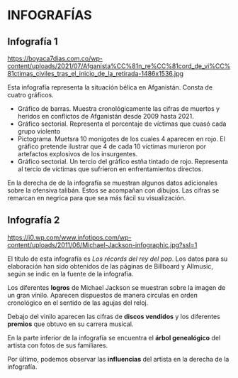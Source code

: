 # INFOGRAFÍAS

## Infografía 1 
https://boyaca7dias.com.co/wp-content/uploads/2021/07/Afganista%CC%81n_re%CC%81cord_de_vi%CC%81ctimas_civiles_tras_el_inicio_de_la_retirada-1486x1536.jpg

Esta infografía representa la situación bélica en Afganistán. Consta de cuatro gráficos.

- Gráfico de barras. Muestra cronológicamente las cifras de muertos y heridos en conflictos de Afganistán desde 2009 hasta 2021. 
- Gráfico sectorial. Representa el porcentaje de víctimas que cuasó cada grupo violento
- Pictograma. Muetsra 10 monigotes de los cuales 4 aparecen en rojo. El gráfico pretende ilustrar que 4 de cada 10 víctimas murieron por artefactos explosivos de los insurgentes. 
- Gráfico sectorial. Un tercio del gráfico estña tintado de rojo. Representa al tercio de víctimas que sufrieron en enfrentamientos directos. 

En la derecha de de la infografía se muestran algunos datos adicionales sobre la ofensiva talibán. Estos se acompañan con dibujos. Las cifras se remarcan en negrica para que sea más fácil su visualización. 

## Infografía 2
https://i0.wp.com/www.infotipos.com/wp-content/uploads/2011/06/Michael-Jackson-infographic.jpg?ssl=1

El título de esta infografía es _Los récords del rey del pop_. Los datos para su elaboración han sido obtenidos de las páginas de Billboard y Allmusic, según se indic en la fuente de la infografía. 

Los diferentes **logros** de Michael Jackson se muestran sobre la imagen de un gran vinilo. Aparecen dispuestos de manera circulas en orden cronológico en el sentido de las agujas del reloj. 

Debajo del vinilo aparecen las cifras de **discos vendidos** y los diferentes **premios** que obtuvo en su carrera musical. 

En la parte inferior de la infografía se encuentra el **árbol genealógico** del artista con fotos de sus familiares.

Por último, podemos observar las **influencias** del artista en la derecha de la infografía. 
